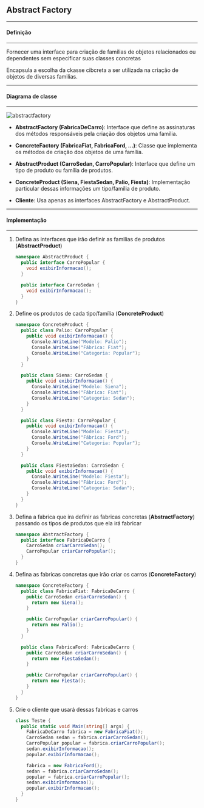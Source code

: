 ## Abstract Factory
***
#### Definição
***

Fornecer uma interface para criação de famílias de objetos relacionados ou dependentes sem especificar suas classes concretas

Encapsula a escolha da ckasse cibcreta a ser utilizada na criação de objetos de diversas familias.

***
#### Diagrama de classe
***

![abstractfactory](https://cloud.githubusercontent.com/assets/14116020/26125745/9d1cb5d2-3a59-11e7-9e8d-8f3c30b645d6.png)

* **AbstractFactory (FabricaDeCarro)**: Interface que define as assinaturas dos métodos responsáveis pela criação dos objetos uma família.

* **ConcreteFactory (FabricaFiat, FabricaFord, ...)**: Classe que implementa os métodos de criação dos objetos de uma família.

* **AbstractProduct (CarroSedan, CarroPopular)**: Interface que define um tipo de produto ou família de produtos.

* **ConcreteProduct (Siena, FiestaSedan, Palio, Fiesta)**: Implementação particular dessas informações um tipo/família de produto.

* **Cliente**: Usa apenas as interfaces AbstractFactory e AbstractProduct.

***
#### Implementação
***

1. Defina as interfaces que irão definir as familias de produtos (**AbstractProduct**)

    ```c#
    namespace AbstractProduct {
      public interface CarroPopular {
        void exibirInformacao();
      }
    
      public interface CarroSedan {
        void exibirInformacao();
      }
    }
    ```

2. Define os produtos de cada tipo/família (**ConcreteProduct**)

    ```c#
    namespace ConcreteProduct {
      public class Palio: CarroPopular {
        public void exibirInformacao() {
          Console.WriteLine("Modelo: Palio");
          Console.WriteLine("Fábrica: Fiat");
          Console.WriteLine("Categoria: Popular");
        }
      }
    
      public class Siena: CarroSedan {
        public void exibirInformacao() {
          Console.WriteLine("Modelo: Siena");
          Console.WriteLine("Fábrica: Fiat");
          Console.WriteLine("Categoria: Sedan");
        }
      }
    
      public class Fiesta: CarroPopular {
        public void exibirInformacao() {
          Console.WriteLine("Modelo: Fiesta");
          Console.WriteLine("Fábrica: Ford");
          Console.WriteLine("Categoria: Popular");
        }
      }
    
      public class FiestaSedan: CarroSedan {
        public void exibirInformacao() {
          Console.WriteLine("Modelo: Fiesta");
          Console.WriteLine("Fábrica: Ford");
          Console.WriteLine("Categoria: Sedan");
        }
      }
    }
    ```

3. Defina a fabrica que ira definir as fabricas concretas (**AbstractFactory**) passando os tipos de produtos que ela irá fabricar

    ```c#
    namespace AbstractFactory {
      public interface FabricaDeCarro {
        CarroSedan criarCarroSedan();
        CarroPopular criarCarroPopular();
      }
    }
    ```

4. Defina as fabricas concretas que irão criar os carros (**ConcreteFactory**)

    ```c#
    namespace ConcreteFactory {
      public class FabricaFiat: FabricaDeCarro {
        public CarroSedan criarCarroSedan() {
          return new Siena();
        }
    
        public CarroPopular criarCarroPopular() {
          return new Palio();
        }
      }
    
      public class FabricaFord: FabricaDeCarro {
        public CarroSedan criarCarroSedan() {
          return new FiestaSedan();
        }
    
        public CarroPopular criarCarroPopular() {
          return new Fiesta();
        }
      }
    }
    ```

5. Crie o cliente que usará dessas fabricas e carros

    ```c#
    class Teste {
      public static void Main(string[] args) {
        FabricaDeCarro fabrica = new FabricaFiat();
        CarroSedan sedan = fabrica.criarCarroSedan();
        CarroPopular popular = fabrica.criarCarroPopular();
        sedan.exibirInformacao();
        popular.exibirInformacao();
    
        fabrica = new FabricaFord();
        sedan = fabrica.criarCarroSedan();
        popular = fabrica.criarCarroPopular();
        sedan.exibirInformacao();
        popular.exibirInformacao();
      }
    }
    ``` 
